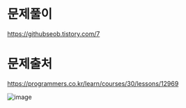 # 문제풀이
https://githubseob.tistory.com/7

# 문제출처
https://programmers.co.kr/learn/courses/30/lessons/12969

![image](https://user-images.githubusercontent.com/83795383/128042335-5bb63ccf-0964-4596-a647-adf9d1c76377.png)
